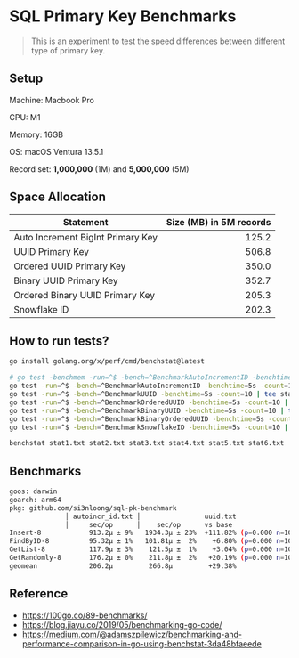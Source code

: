 # SQL Primary Key Benchmarks

> This is an experiment to test the speed differences between different type of primary key.

## Setup

<p>Machine: Macbook Pro</p>
<p>CPU: M1</p>
<p>Memory: 16GB</p>
<p>OS: macOS Ventura 13.5.1</p>

Record set: **1,000,000** (1M) and **5,000,000** (5M)

## Space Allocation

| Statement                         | Size (MB) in 5M records |
| --------------------------------- | ----------------------: |
| Auto Increment BigInt Primary Key |                   125.2 |
| UUID Primary Key                  |                   506.8 |
| Ordered UUID Primary Key          |                   350.0 |
| Binary UUID Primary Key           |                   352.7 |
| Ordered Binary UUID Primary Key   |                   205.3 |
| Snowflake ID                      |                   202.3 |

## How to run tests?

```bash
go install golang.org/x/perf/cmd/benchstat@latest

# go test -benchmem -run=^$ -bench=^BenchmarkAutoIncrementID -benchtime=5s -count=10 | tee stat1.txt
go test -run=^$ -bench=^BenchmarkAutoIncrementID -benchtime=5s -count=10 | tee stat1.txt
go test -run=^$ -bench=^BenchmarkUUID -benchtime=5s -count=10 | tee stat2.txt
go test -run=^$ -bench=^BenchmarkOrderedUUID -benchtime=5s -count=10 | tee stat3.txt
go test -run=^$ -bench=^BenchmarkBinaryUUID -benchtime=5s -count=10 | tee stat4.txt
go test -run=^$ -bench=^BenchmarkBinaryOrderedUUID -benchtime=5s -count=10 | tee stat5.txt
go test -run=^$ -bench=^BenchmarkSnowflakeID -benchtime=5s -count=10 | tee stat6.txt

benchstat stat1.txt stat2.txt stat3.txt stat4.txt stat5.txt stat6.txt
```

## Benchmarks

```bash
goos: darwin
goarch: arm64
pkg: github.com/si3nloong/sql-pk-benchmark
              │ autoincr_id.txt │                uuid.txt                │           ordered-uuid.txt           │             bin-uuid.txt              │         bin-ordered-uuid.txt         │           snowflake_id.txt           │
              │     sec/op      │    sec/op      vs base                 │    sec/op     vs base                │    sec/op      vs base                │    sec/op     vs base                │    sec/op     vs base                │
Insert-8            913.2µ ± 9%   1934.3µ ± 23%  +111.82% (p=0.000 n=10)   1351.1µ ± 7%  +47.95% (p=0.000 n=10)   1529.1µ ± 20%  +67.45% (p=0.000 n=10)   1118.6µ ± 1%  +22.49% (p=0.000 n=10)   1050.7µ ± 1%  +15.06% (p=0.000 n=10)
FindByID-8          95.32µ ± 1%   101.81µ ±  2%    +6.80% (p=0.000 n=10)    98.90µ ± 3%   +3.75% (p=0.001 n=10)   101.31µ ±  4%   +6.28% (p=0.000 n=10)    99.90µ ± 4%   +4.80% (p=0.001 n=10)   107.83µ ± 4%  +13.12% (p=0.000 n=10)
GetList-8           117.9µ ± 3%    121.5µ ±  1%    +3.04% (p=0.000 n=10)    127.1µ ± 2%   +7.85% (p=0.000 n=10)    117.3µ ±  1%        ~ (p=0.912 n=10)    114.0µ ± 1%   -3.26% (p=0.001 n=10)    118.3µ ± 2%        ~ (p=1.000 n=10)
GetRandomly-8       176.2µ ± 0%    211.8µ ±  2%   +20.19% (p=0.000 n=10)    215.7µ ± 3%  +22.40% (p=0.000 n=10)    181.9µ ±  3%   +3.19% (p=0.002 n=10)    180.6µ ± 3%   +2.50% (p=0.000 n=10)    191.9µ ± 5%   +8.92% (p=0.000 n=10)
geomean             206.2µ         266.8µ         +29.38%                   246.0µ       +19.31%                   239.8µ        +16.27%                   219.0µ        +6.22%                   225.2µ        +9.21%
```

## Reference

- https://100go.co/89-benchmarks/
- https://blog.jiayu.co/2019/05/benchmarking-go-code/
- https://medium.com/@adamszpilewicz/benchmarking-and-performance-comparison-in-go-using-benchstat-3da48bfaeede

